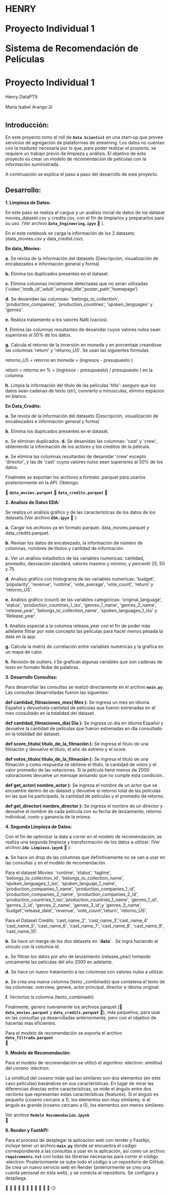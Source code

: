 
HENRY </p>
Proyecto Individual 1 </p>
Sistema de Recomendación de Peliculas
=======
# Proyecto Individual 1
Henry DataPT9 
</p>
Maria Isabel Arango ☑️ 
</p>


## Introducción:

En este proyecto tomo el roll de **`Data Scientist`** en una start-up que provee servicios de agregación de plataformas de streaming. 
Los datos no cuentan con la madurez necesaria por lo que, para poder realizar el proyecto, se requiere un trabajo previo de limpieza y análisis.
El objetivo de este proyecto es crear un modelo de recomendación de películas con la información suministrada.

A continuación se explica el paso a paso del desarrollo de este proyecto.

## Desarrollo:

**1. Limpieza de Datos:** </p>
   En este paso se realiza el cargue y un análisis inicial de datos de los dataset movies_dataset.csv y credits.csv, con el fin de limpiarlos y prepararlos para su uso. (Ver archivo **`Data_Engineering.ipyn`** :eyes: ).
   </p>
   En el este notebook se carga la información de los 2 datasets: (data_movies.csv y data_credist.csv). </p>
   
   **En data_Movies:**
   
   </p>
   
   **a.** Se reviza de la información del datasets (Descripción, visualización de encabezados e información general y forma)</p>
   **b.** Elimina los duplicados presentes en el dataset.</p>
   **c.** Elimina columnas inicialmente detectadas que no serán utilizadas ('video','imdb_id','adult','original_title','poster_path','homepage')</p>
   **d.** Se desanidan las columnas: 'belongs_to_collection', 'production_companies', 'production_countries', 'spoken_languages' y 'genres'. </p>
   **e.** Realiza tratamiento a los valores NaN (vacíos). </p>
   **f.** Elimina las columnas resultantes de desanidar cuyos valores nulos sean superiores al 50% de los datos.</p>
   **g.** Calcula el retorno de la inversión en moneda y en porcentaje creandose las columnas 'return' y 'returno_US'. 
      Se usan las siguientes formulas </p> 
      retorno_US = retorno en moneda = (ingresos - presupuesto ) </p> 
      return = retorno en % = (ingresos - presupuesto) / presupuesto ) en la columna </p>
   **h.** Limpia la información del titulo de las peliculas 'title': aseguro que los datos sean cadenas de texto (str), convierto a minusculas, elimino espacios en blanco.</p>
   
   **En Data_Credits:**

   </p>
   
   **a.**
   Se reviza de la información del datasets (Descripción, visualización de encabezados e información general y forma)</p>
   **b.** Elimina los duplicados presentes en el dataset.</p>
   **c.** Se eliminan duplicados.
   **d.** Se desanidan las columnas: 'cast' y 'crew', obteniendo la información de los actores y los creditos de la pelicula.</p>
   **e.** Se elimina las columnas resultantes de desanidar 'crew' escepto 'director', y las de 'cast' cuyos valores nulos sean superiores al 50% de los datos.</p>
   </p>
   Finalmete se exportan los archivos a formato .parquet para usarlos posteriormente en la API. Obtengo: </p>

   :eyes: **`data_movies.parquet`** 
   :eyes: **`data_credits.parquet`** :eyes: 
   </p>

   
**2. Analisis de Datos EDA:** </p>
Se realiza un análisis gráfico y de las características de los datos de los datasets.(Ver archivo **`EDA.ipyn`** :eyes: ):   </p>

**a.** Cargar los archivos ya en formato parquet. data_movies.parquet y data_credits.parquet. </p>
**b.** Revisar los datos de encabezado, la información de número de columnas, nombres de titulos y cantidad de información. </p>
**c.** Ver un análisis estadistico de las variables numericas: cantidad, promedio, desviación standard, valores maximo y minimo; y percentil 25, 50 y 75. </p>
**d.** Analisis gráfico con histograma de las variables numericas: 'budget', 'popularity', 'revenue', 'runtime', 'vote_average', 'vote_count', 'return' y 'retorno_US'. </p>
**e.** Análisis gráfico (count) de las variables categóricas: 'original_language', 'status', 'production_countries_1_iso', 'genres_1_name', 'genres_2_name', 'release_year', 'belongs_to_collection_name', 'spoken_languages_1_iso' y 'Release_year'. </p>
**f.** Analisis especial a la columna release_year con el fin de poder más adelante filtrar por este concepto las películas para hacer menos pesada la data en la app. </p>
**g.** Calcula la matriz de correlación entre variables numéricas y la grafíca en un mapa de calor. </p>
**h.** Revisión de outliers.
**i** Se grafican algunas variables que son cadenas de texto en formato Nube de palabras. </p>

**3. Desarrollo Consultas:** </p>
Para desarrollar las consultas se realizó directamente en el archivo **`main.py`**. Las consultas desarrolladas fueron las siguentes: </p> 

**def cantidad_filmaciones_mes( Mes ):** Se ingresa un mes en idioma Español y devuelvela cantidad de películas que fueron estrenadas en el mes consultado en la totalidad del dataset.
</p>

**def cantidad_filmaciones_dia( Dia ):** Se ingresa un día en idioma Español y devuelve la cantidad de películas que fueron estrenadas en día consultado en la totalidad del dataset.
</p>

**def score_titulo( titulo_de_la_filmación ):** Se ingresa el título de una filmación y devuelve el título, el año de estreno y el score.
</p>

**def votos_titulo( titulo_de_la_filmación ):** Se ingresa el título de una filmación y como respuesta se obtiene el título, la cantidad de votos y el valor promedio de las votaciones. Si la pelicula tiene menos de 2000 valoraciones devuelve un mensaje avisando que no cumple esta condición..
  </p> 

**def get_actor( nombre_actor ):** Se ingresa el nombre de un actor que se encuentre dentro de un dataset y devuelve el retorno total de las películas en las que ha participado, la cantidad de películas y el promedio de retorno.
   </p> 

**def get_director( nombre_director ):** Se ingresa el nombre de un director y devuelve el nombre de cada película con su fecha de lanzamiento, retorno individual, costo y ganancia de la misma.
</p>

**4. Segunda Limpieza de Datos:** </p>
Con el fin de optimizar la data a correr en el modelo de recomendación, se realiza una segunda limpieza y transformación de los datos a utilizar: (Ver archivo **`2da Limpieza.ipynb`**  :eyes: ):</p>

**a.** Se hace un drop de las columnas que definitivamente no se van a usar en las consultas y en el modelo de recomendación. </p>
Para el dataset Movies: 'runtime', 'status', 'tagline', 'belongs_to_collection_id', 'belongs_to_collection_name', 'spoken_languages_1_iso', 'spoken_languaje_1_name', 'production_companies_1_name', 'production_companies_1_id', 'production_companies_2_name', 'production_companies_2_id', 'production_countries_1_iso','production_countries_1_name', 'genres_1_id', 'genres_2_id', 'genres_2_name', 'genres_3_id',y 'genres_3_name', 'budget','release_date', 'revenue', 'vote_count','return', 'retorno_US'.</p>
 
 Para el Dataset Credits: 'cast_name_2', 'cast_name_3','cast_name_4' 'cast_name_5', 'cast_name_6', 'cast_name_7', 'cast_name_8', 'cast_name_9', 'cast_name_10'. </p>
 
**b.** Se hace un merge de los dos datasets en **´data´**  . Se logra haciendo el vinculo con la columna id. </p>
**c.** Se filtran los datos por año de lanzamiento (release_year) tomando unicamente las películas del año 2000 en adelante. </p>
**d.** Se hace un nuevo tratamiento a las columnas con valores nulos a utilizar. </p>
**e.** Se crea una nueva columna (texto _combinado) que contatena el texto de las columnas: overview, genere, actor principal, director e idioma original. </p>
**f.** Vectorizo la columna (texto_combinado) </p>

Finalmente, genero nuevamente los archivos parquet (:eyes: **`data_movies.parquet`** y **`data_credits.parquet`** :eyes:), más pequeños, para usar en las consultas ya desarrolladas anteriormente, pero con el objetivo de hacerlas más eficientes. </p> Para el modelo de recomendación se exporta el archivo **`data_filtrada.parquet`**  
👀

</p>

**5. Modelo de Recomendación:** </p>
Para el modelo de recomendación se utilizó el algoritmo :electron: similitud del coceno :electron: </p>

La similitud del coseno mide qué tan similares son dos elementos (en este caso peliculas) basándose en sus características. En lugar de mirar las diferencias directas entre características, se mide el ángulo entre dos vectores que representan estas características (features). Si el ángulo es pequeño (coseno cercano a 1), los elementos son muy similares; si el ángulo es grande (coseno cercano a 0), los elementos son menos similares.
</p>

Ver archivo **`Modelo Recomendación.ipynb`**  
:eyes:
</p>

**6. Render y FastAPI:** </p>
Para el proceso de desplegar la aplicación web con render y FastApi, incluye tener un archivo **`main.py`** donde se encuentra el código correspondiente a las consultas a usar en la aplicación, así como un archivo **`requirements.txt`** con todas las librerias necesarias para correr el código. :electron:
Posteriormente se sube todo el código a un repositorio de GitHub. 
Se crea un nuevo servicio web en Render (anteriormente se creo una cuenta perosnal en esta web), y se conecta al repositorio. 
Se configura y despliega.

🏁 🏁  🏁 🏁 🏁 🏁 🏁 🏁 🏁 🏁 🏁 
 :smirk:
